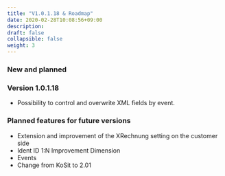 ```yaml
---
title: "V1.0.1.18 & Roadmap"
date: 2020-02-28T10:08:56+09:00
description: 
draft: false
collapsible: false
weight: 3
---
```


### New and planned

### Version 1.0.1.18
- Possibility to control and overwrite XML fields by event.


### Planned features for future versions
- Extension and improvement of the XRechnung setting on the customer side
- Ident ID 1:N Improvement Dimension
- Events
- Change from KoSit to 2.01


